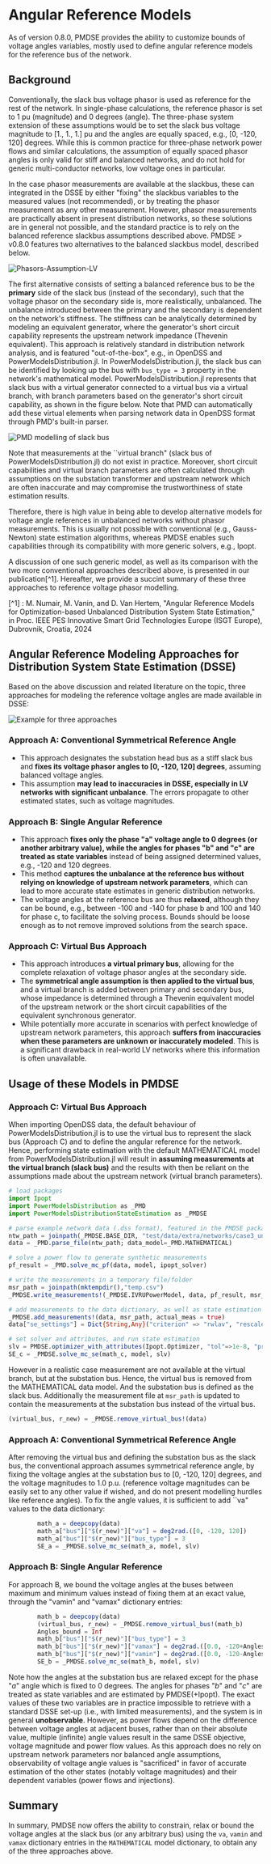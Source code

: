 # Angular Reference Models 
As of version 0.8.0, PMDSE provides the ability to customize bounds of voltage angles variables, mostly used to define angular reference models for the reference bus of the network. 

## Background 

Conventionally, the slack bus voltage phasor is used as reference for the rest of the network. In single-phase calculations, the reference phasor is set to 1 pu (magnitude) and 0 degrees (angle). The three-phase system extension of these assumptions would be to set the slack bus voltage magnitude to [1., 1., 1.] pu and the angles are equally spaced, e.g., [0, -120, 120] degrees. While this is common practice for three-phase network power flows and similar calculations, the assumption of equally spaced phasor angles is only valid for stiff and balanced networks, and do not hold for generic multi-conductor networks, low voltage ones in particular. 

In the case phasor measurements are available at the slackbus, these can integrated in the DSSE by either "fixing" the slackbus variables to the measured values (not recommended), or by treating the phasor measurement as any other measurement. However, phasor measurements are practically absent in present distribution networks, so these solutions are in general not possible, and the standard practice is to rely on the balanced reference slackbus assumptions described above. PMDSE > v0.8.0 features two alternatives to the balanced slackbus model, described below.

![Phasors-Assumption-LV](slackPhasors.svg)

The first alternative consists of setting a balanced reference bus to be the **primary** side of the slack bus (instead of the secondary), such that the voltage phasor on the secondary side is, more realistically, unbalanced. The unbalance introduced between the primary and the secondary is dependent on the network's stiffness.
The stiffness can be analytically determined by modeling an equivalent generator, where the generator's short circuit capability represents the upstream network impedance (Thevenin equivalent). This approach is relatively standard in distribution network analysis, and is featured "out-of-the-box", e.g., in OpenDSS and PowerModelsDistribution.jl.
In PowerModelsDistribution.jl, the slack bus can be identified by looking up the bus with `bus_type = 3` property in the network's mathematical model. PowerModelsDistribution.jl represents that slack bus with a virtual generator connected to a virtual bus via a virtual branch, with branch parameters based on the generator's short circuit capability, as shown in the figure below.
Note that PMD can automatically add these virtual elements when parsing network data in OpenDSS format through PMD's built-in parser. 

![PMD modelling of slack bus](PMDvb.png)

Note that measurements at the ``virtual branch" (slack bus of PowerModelsDistribution.jl) do not exist in practice. Moreover, short circuit capabilities and virtual branch parameters are often calculated through assumptions on the substation transformer and upstream network which are often inaccurate and may compromise the trustworthiness of state estimation results.

Therefore, there is high value in being able to develop alternative models for voltage angle references in unbalanced networks without phasor measurements. This is usually not possible with conventional (e.g., Gauss-Newton) state estimation algorithms, whereas PMDSE enables such capabilities through its compatibility with more generic solvers, e.g., Ipopt. 

A discussion of one such generic model, as well as its comparison with the two more conventional approaches described above, is presented in our publication[^1]. Hereafter, we provide a succint summary of these three approaches to reference voltage phasor modelling. 

[^1] : M. Numair, M. Vanin, and D. Van Hertem, "Angular Reference Models for Optimization-based Unbalanced Distribution System State Estimation," in Proc. IEEE PES Innovative Smart Grid Technologies Europe (ISGT Europe), Dubrovnik, Croatia, 2024

## Angular Reference Modeling Approaches for Distribution System State Estimation (DSSE)
Based on the above discussion and related literature on the topic, three approaches for modeling the reference voltage angles are made available in DSSE:

![Example for three approaches](threeApproaches.svg)

### **Approach A: Conventional Symmetrical Reference Angle**

*   This approach designates the substation head bus as a stiff slack bus and **fixes its voltage phasor angles to [0, -120, 120] degrees**, assuming balanced voltage angles.
*   This assumption **may lead to inaccuracies in DSSE, especially in LV networks with significant unbalance**. The errors propagate to other estimated states, such as voltage magnitudes.

### **Approach B: Single Angular Reference**

*   This approach **fixes only the phase "a" voltage angle to 0 degrees (or another arbitrary value), while the angles for phases "b" and "c" are treated as state variables** instead of being assigned determined values, e.g., -120 and 120 degrees.
*   This method **captures the unbalance at the reference bus without relying on knowledge of upstream network parameters**, which can lead to more accurate state estimates in generic distribution networks.
*   The voltage angles at the reference bus are thus **relaxed**, although they can be bound, e.g., between -100 and -140 for phase b and 100 and 140 for phase c, to facilitate the solving process. Bounds should be loose enough as to not remove improved solutions from the search space.

### **Approach C: Virtual Bus Approach**

*   This approach introduces **a virtual primary bus**, allowing for the complete relaxation of voltage phasor angles at the secondary side.  
*   The **symmetrical angle assumption is then applied to the virtual bus**, and a virtual branch is added between primary and secondary bus, whose impedance is determined through a Thevenin equivalent model of the upstream network or the short circuit capabilities of the equivalent synchronous generator.
*   While potentially more accurate in scenarios with perfect knowledge of upstream network parameters, this approach **suffers from inaccuracies when these parameters are unknown or inaccurately modeled**. This is a significant drawback in real-world LV networks where this information is often unavailable.

## Usage of these Models in PMDSE


### **Approach C: Virtual Bus Approach**
When importing OpenDSS data, the default behaviour of PowerModelsDistribution.jl is to use the virtual bus to represent the slack bus (Approach C) and to define the angular reference for the network. Hence, performing state estimation with the default MATHEMATICAL model from PowerModelsDistribution.jl will result in **assuming measurements at the virtual branch (slack bus)** and the results with then be reliant on the assumptions made about the upstream network (virtual branch parameters).


```julia
# load packages
import Ipopt
import PowerModelsDistribution as _PMD
import PowerModelsDistributionStateEstimation as _PMDSE

# parse example network data (.dss format), featured in the PMDSE package
ntw_path = joinpath(_PMDSE.BASE_DIR, "test/data/extra/networks/case3_unbalanced.dss")
data = _PMD.parse_file(ntw_path; data_model=_PMD.MATHEMATICAL)

# solve a power flow to generate synthetic measurements
pf_result = _PMD.solve_mc_pf(data, model, ipopt_solver)

# write the measurements in a temporary file/folder
msr_path = joinpath(mktempdir(),"temp.csv")
_PMDSE.write_measurements!(_PMDSE.IVRUPowerModel, data, pf_result, msr_path)

# add measurements to the data dictionary, as well as state estimation settings
_PMDSE.add_measurements!(data, msr_path, actual_meas = true)
data["se_settings"] = Dict{String,Any}("criterion" => "rwlav", "rescaler" => 1)

# set solver and attributes, and run state estimation
slv = PMDSE.optimizer_with_attributes(Ipopt.Optimizer, "tol"=>1e-8, "print_level"=>0)
SE_c = _PMDSE.solve_mc_se(math_c, model, slv)
```

However in a realistic case measurement are not available at the virtual branch, but at the substation bus. Hence, the virtual bus is removed from the MATHEMATICAL data model. And the substation bus is defined as the slack bus.  Additionally the measurement file at `msr_path` is updated to contain the measurements at the substation bus instead of the virtual bus. 

```julia
(virtual_bus, r_new) = _PMDSE.remove_virtual_bus!(data) 
```

### **Approach A: Conventional Symmetrical Reference Angle**


After removing the virtual bus and defining the substation bus as the slack bus, the conventional approach assumes symmetrical reference angle, by fixing the voltage angles at the substation bus to [0, -120, 120] degrees, and the voltage magnitudes to 1.0 p.u. (reference voltage magnitudes can be easily set to any other value if wished, and do not present modelling hurdles like reference angles). To fix the angle values, it is sufficient to add ``va" values to the data dictionary:

```julia
        math_a = deepcopy(data)
        math_a["bus"]["$(r_new)"]["va"] = deg2rad.([0, -120, 120])
        math_a["bus"]["$(r_new)"]["bus_type"] = 3
        SE_a = _PMDSE.solve_mc_se(math_a, model, slv)
```

### **Approach B: Single Angular Reference**

For approach B, we bound the voltage angles at the buses between maximum and minimum values instead of fixing them at an exact value, through the "vamin" and "vamax" dictionary entries:

```julia
        math_b = deepcopy(data)
        (virtual_bus, r_new) = _PMDSE.remove_virtual_bus!(math_b) 
        Angles_bound = Inf 
        math_b["bus"]["$(r_new)"]["bus_type"] = 3
        math_b["bus"]["$(r_new)"]["vamax"] = deg2rad.([0.0, -120+Angles_bound, 120+Angles_bound])
        math_b["bus"]["$(r_new)"]["vamin"] = deg2rad.([0.0, -120-Angles_bound, 120-Angles_bound])
        SE_b = _PMDSE.solve_mc_se(math_b, model, slv)
```

Note how the angles at the substation bus are relaxed except for the phase "*a*" angle which is fixed to 0 degrees. The angles for phases "*b*" and "*c*" are treated as state variables and are estimated by PMDSE(+Ipopt). The exact values of these two variables are in practice impossible to retrieve with a standard DSSE set-up (i.e., with limited measurements), and the system is in general **unobservable**. However, as power flows depend on the difference between voltage angles at adjacent buses, rather than on their absolute value, multiple (infinite) angle values result in the same DSSE objective, voltage magnitude and power flow values. As this approach does no rely on upstream network parameters nor balanced angle assumptions, observability of voltage angle values is "sacrificed" in favor of accurate estimation of the other states (notably voltage magnitudes) and their dependent variables (power flows and injections).

## Summary

In summary, PMDSE now offers the ability to constrain, relax or bound the voltage angles at the slack bus (or any arbitrary bus) using the `va`, `vamin` and `vamax` dictionary entries in the `MATHEMATICAL` model dictionary, to obtain any of the three approaches above.



